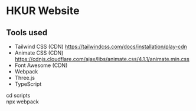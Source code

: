 # HKUR Website

## Tools used

- Tailwind CSS (CDN) https://tailwindcss.com/docs/installation/play-cdn
- Animate CSS (CDN) https://cdnjs.cloudflare.com/ajax/libs/animate.css/4.1.1/animate.min.css
- Font Awesome (CDN)
- Webpack
- Three.js
- TypeScript

cd scripts<br>
npx webpack
